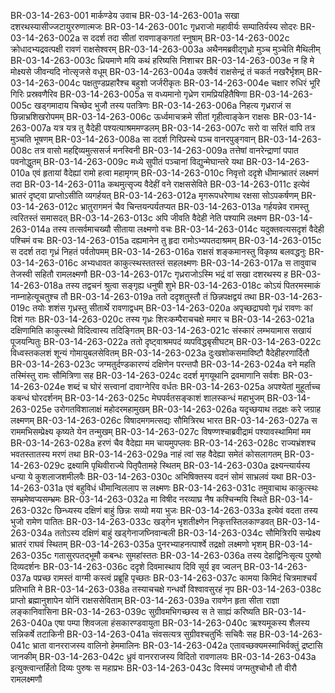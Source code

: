 BR-03-14-263-001	मार्कण्डेय उवाच
BR-03-14-263-001a	सखा दशरथस्यासीज्जटायुररुणात्मजः
BR-03-14-263-001c	गृध्रराजो महावीर्यः सम्पातिर्यस्य सोदरः
BR-03-14-263-002a	स ददर्श तदा सीतां रावणाङ्कगतां स्नुषाम्
BR-03-14-263-002c	क्रोधादभ्यद्रवत्पक्षी रावणं राक्षसेश्वरम्
BR-03-14-263-003a	अथैनमब्रवीद्गृध्रो मुञ्च मुञ्चेति मैथिलीम्
BR-03-14-263-003c	ध्रियमाणे मयि कथं हरिष्यसि निशाचर
BR-03-14-263-003e	न हि मे मोक्ष्यसे जीवन्यदि नोत्सृजसे वधूम्
BR-03-14-263-004a	उक्त्वैवं राक्षसेन्द्रं तं चकर्त नखरैर्भृशम्
BR-03-14-263-004c	पक्षतुण्डप्रहारैश्च बहुशो जर्जरीकृतः
BR-03-14-263-004e	चक्षार रुधिरं भूरि गिरिः प्रस्रवणैरिव
BR-03-14-263-005a	स वध्यमानो गृध्रेण रामप्रियहितैषिणा
BR-03-14-263-005c	खड्गमादाय चिच्छेद भुजौ तस्य पतत्रिणः
BR-03-14-263-006a	निहत्य गृध्रराजं स छिन्नाभ्रशिखरोपमम्
BR-03-14-263-006c	ऊर्ध्वमाचक्रमे सीतां गृहीत्वाङ्केन राक्षसः
BR-03-14-263-007a	यत्र यत्र तु वैदेही पश्यत्याश्रममण्डलम्
BR-03-14-263-007c	सरो वा सरितं वापि तत्र मुञ्चति भूषणम्
BR-03-14-263-008a	सा ददर्श गिरिप्रस्थे पञ्च वानरपुङ्गवान्
BR-03-14-263-008c	तत्र वासो महद्दिव्यमुत्ससर्ज मनस्विनी
BR-03-14-263-009a	तत्तेषां वानरेन्द्राणां पपात पवनोद्धुतम्
BR-03-14-263-009c	मध्ये सुपीतं पञ्चानां विद्युन्मेघान्तरे यथा
BR-03-14-263-010a	एवं हृतायां वैदेह्यां रामो हत्वा महामृगम्
BR-03-14-263-010c	निवृत्तो ददृशे धीमान्भ्रातरं लक्ष्मणं तदा
BR-03-14-263-011a	कथमुत्सृज्य वैदेहीं वने राक्षससेविते
BR-03-14-263-011c	इत्येवं भ्रातरं दृष्ट्वा प्राप्तोऽसीति व्यगर्हयत्
BR-03-14-263-012a	मृगरूपधरेणाथ रक्षसा सोऽपकर्षणम्
BR-03-14-263-012c	भ्रातुरागमनं चैव चिन्तयन्पर्यतप्यत
BR-03-14-263-013a	गर्हयन्नेव रामस्तु त्वरितस्तं समासदत्
BR-03-14-263-013c	अपि जीवति वैदेही नेति पश्यामि लक्ष्मण
BR-03-14-263-014a	तस्य तत्सर्वमाचख्यौ सीताया लक्ष्मणो वचः
BR-03-14-263-014c	यदुक्तवत्यसदृशं वैदेही पश्चिमं वचः
BR-03-14-263-015a	दह्यमानेन तु हृदा रामोऽभ्यपतदाश्रमम्
BR-03-14-263-015c	स ददर्श तदा गृध्रं निहतं पर्वतोपमम्
BR-03-14-263-016a	राक्षसं शङ्कमानस्तु विकृष्य बलवद्धनुः
BR-03-14-263-016c	अभ्यधावत काकुत्स्थस्ततस्तं सहलक्ष्मणः
BR-03-14-263-017a	स तावुवाच तेजस्वी सहितौ रामलक्ष्मणौ
BR-03-14-263-017c	गृध्रराजोऽस्मि भद्रं वां सखा दशरथस्य ह
BR-03-14-263-018a	तस्य तद्वचनं श्रुत्वा सङ्गृह्य धनुषी शुभे
BR-03-14-263-018c	कोऽयं पितरमस्माकं नाम्नाहेत्यूचतुश्च तौ
BR-03-14-263-019a	ततो ददृशतुस्तौ तं छिन्नपक्षद्वयं तथा
BR-03-14-263-019c	तयोः शशंस गृध्रस्तु सीतार्थे रावणाद्वधम्
BR-03-14-263-020a	अपृच्छद्राघवो गृध्रं रावणः कां दिशं गतः
BR-03-14-263-020c	तस्य गृध्रः शिरःकम्पैराचचक्षे ममार च
BR-03-14-263-021a	दक्षिणामिति काकुत्स्थो विदित्वास्य तदिङ्गितम्
BR-03-14-263-021c	संस्कारं लम्भयामास सखायं पूजयन्पितुः
BR-03-14-263-022a	ततो दृष्ट्वाश्रमपदं व्यपविद्धबृसीघटम्
BR-03-14-263-022c	विध्वस्तकलशं शून्यं गोमायुबलसेवितम्
BR-03-14-263-023a	दुःखशोकसमाविष्टौ वैदेहीहरणार्दितौ
BR-03-14-263-023c	जग्मतुर्दण्डकारण्यं दक्षिणेन परन्तपौ
BR-03-14-263-024a	वने महति तस्मिंस्तु रामः सौमित्रिणा सह
BR-03-14-263-024c	ददर्श मृगयूथानि द्रवमाणानि सर्वशः
BR-03-14-263-024e	शब्दं च घोरं सत्त्वानां दावाग्नेरिव वर्धतः
BR-03-14-263-025a	अपश्येतां मुहूर्ताच्च कबन्धं घोरदर्शनम्
BR-03-14-263-025c	मेघपर्वतसङ्काशं शालस्कन्धं महाभुजम्
BR-03-14-263-025e	उरोगतविशालाक्षं महोदरमहामुखम्
BR-03-14-263-026a	यदृच्छयाथ तद्रक्षः करे जग्राह लक्ष्मणम्
BR-03-14-263-026c	विषादमगमत्सद्यः सौमित्रिरथ भारत
BR-03-14-263-027a	स राममभिसम्प्रेक्ष्य कृष्यते येन तन्मुखम्
BR-03-14-263-027c	विषण्णश्चाब्रवीद्रामं पश्यावस्थामिमां मम
BR-03-14-263-028a	हरणं चैव वैदेह्या मम चायमुपप्लवः
BR-03-14-263-028c	राज्यभ्रंशश्च भवतस्तातस्य मरणं तथा
BR-03-14-263-029a	नाहं त्वां सह वैदेह्या समेतं कोसलागतम्
BR-03-14-263-029c	द्रक्ष्यामि पृथिवीराज्ये पितृपैतामहे स्थितम्
BR-03-14-263-030a	द्रक्ष्यन्त्यार्यस्य धन्या ये कुशलाजशमीलवैः
BR-03-14-263-030c	अभिषिक्तस्य वदनं सोमं साभ्रलवं यथा
BR-03-14-263-031a	एवं बहुविधं धीमान्विललाप स लक्ष्मणः
BR-03-14-263-031c	तमुवाचाथ काकुत्स्थः सम्भ्रमेष्वप्यसम्भ्रमः
BR-03-14-263-032a	मा विषीद नरव्याघ्र नैष कश्चिन्मयि स्थिते
BR-03-14-263-032c	छिन्ध्यस्य दक्षिणं बाहुं छिन्नः सव्यो मया भुजः
BR-03-14-263-033a	इत्येवं वदता तस्य भुजो रामेण पातितः
BR-03-14-263-033c	खड्गेन भृशतीक्ष्णेन निकृत्तस्तिलकाण्डवत्
BR-03-14-263-034a	ततोऽस्य दक्षिणं बाहुं खड्गेनाजघ्निवान्बली
BR-03-14-263-034c	सौमित्रिरपि सम्प्रेक्ष्य भ्रातरं राघवं स्थितम्
BR-03-14-263-035a	पुनरभ्याहनत्पार्श्वे तद्रक्षो लक्ष्मणो भृशम्
BR-03-14-263-035c	गतासुरपतद्भूमौ कबन्धः सुमहांस्ततः
BR-03-14-263-036a	तस्य देहाद्विनिःसृत्य पुरुषो दिव्यदर्शनः
BR-03-14-263-036c	ददृशे दिवमास्थाय दिवि सूर्य इव ज्वलन्
BR-03-14-263-037a	पप्रच्छ रामस्तं वाग्मी कस्त्वं प्रब्रूहि पृच्छतः
BR-03-14-263-037c	कामया किमिदं चित्रमाश्चर्यं प्रतिभाति मे
BR-03-14-263-038a	तस्याचचक्षे गन्धर्वो विश्वावसुरहं नृप
BR-03-14-263-038c	प्राप्तो ब्रह्मानुशापेन योनिं राक्षससेविताम्
BR-03-14-263-039a	रावणेन हृता सीता राज्ञा लङ्कानिवासिना
BR-03-14-263-039c	सुग्रीवमभिगच्छस्व स ते साह्यं करिष्यति
BR-03-14-263-040a	एषा पम्पा शिवजला हंसकारण्डवायुता
BR-03-14-263-040c	ऋश्यमूकस्य शैलस्य सन्निकर्षे तटाकिनी
BR-03-14-263-041a	संवसत्यत्र सुग्रीवश्चतुर्भिः सचिवैः सह
BR-03-14-263-041c	भ्राता वानरराजस्य वालिनो हेममालिनः
BR-03-14-263-042a	एतावच्छक्यमस्माभिर्वक्तुं द्रष्टासि जानकीम्
BR-03-14-263-042c	ध्रुवं वानरराजस्य विदितो रावणालयः
BR-03-14-263-043a	इत्युक्त्वान्तर्हितो दिव्यः पुरुषः स महाप्रभः
BR-03-14-263-043c	विस्मयं जग्मतुश्चोभौ तौ वीरौ रामलक्ष्मणौ
